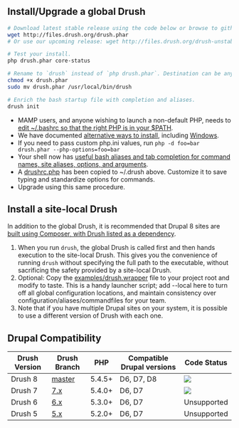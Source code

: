 Install/Upgrade a global Drush
---------------
```bash    
# Download latest stable release using the code below or browse to github.com/drush-ops/drush/releases.
wget http://files.drush.org/drush.phar
# Or use our upcoming release: wget http://files.drush.org/drush-unstable.phar  

# Test your install.
php drush.phar core-status

# Rename to `drush` instead of `php drush.phar`. Destination can be anywhere on $PATH. 
chmod +x drush.phar
sudo mv drush.phar /usr/local/bin/drush

# Enrich the bash startup file with completion and aliases.
drush init
```
    
* MAMP users, and anyone wishing to launch a non-default PHP, needs to [edit ~/.bashrc so that the right PHP is in your $PATH](http://stackoverflow.com/questions/4145667/how-to-override-the-path-of-php-to-use-the-mamp-path/10653443#10653443).
* We have documented [alternative ways to install](http://docs.drush.org/en/master/install-alternative/), including [Windows](http://docs.drush.org/en/master/install-alternative/#windows).
* If you need to pass custom php.ini values, run `php -d foo=bar drush.phar --php-options=foo=bar`
* Your shell now has [useful bash aliases and tab completion for command names, site aliases, options, and arguments](https://raw.githubusercontent.com/drush-ops/drush/master/examples/example.bashrc).
* A [drushrc.php](https://raw.githubusercontent.com/drush-ops/drush/master/examples/example.drushrc.php) has been copied to ~/.drush above. Customize it to save typing and standardize options for commands.
* Upgrade using this same procedure.

Install a site-local Drush
-----------------
In addition to the global Drush, it is recommended that Drupal 8 sites are [built using Composer, with Drush listed as a dependency](https://github.com/drupal-composer/drupal-project).   

1. When you run `drush`, the global Drush is called first and then hands execution to the site-local Drush. This gives you the convenience of running `drush` without specifying the full path to the executable, without sacrificing the safety provided by a site-local Drush.
2. Optional: Copy the [examples/drush.wrapper](https://github.com/drush-ops/drush/blob/master/examples/drush.wrapper) file to your project root and modify to taste. This is a handy launcher script; add --local here to turn off all global configuration locations, and maintain consistency over configuration/aliases/commandfiles for your team.
3. Note that if you have multiple Drupal sites on your system, it is possible to use a different version of Drush with each one.

Drupal Compatibility
-----------------
Drush Version | Drush Branch  | PHP | Compatible Drupal versions | Code Status
------------- | ---------     | --- | -------------------------- | -----------
Drush 8       | [master](https://travis-ci.org/drush-ops/drush)  | 5.4.5+ | D6, D7, D8                 | <img src="https://travis-ci.org/drush-ops/drush.svg?branch=master">
Drush 7       | [7.x](https://travis-ci.org/drush-ops/drush) | 5.4.0+ | D6, D7                     | <img src="https://travis-ci.org/drush-ops/drush.svg?branch=7.x">
Drush 6       | [6.x](https://travis-ci.org/drush-ops/drush) | 5.3.0+ | D6, D7                     | Unsupported
Drush 5       | [5.x](https://travis-ci.org/drush-ops/drush) | 5.2.0+ | D6, D7                     | Unsupported


